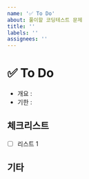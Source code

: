```yaml
---
name: '✅ To Do'
about: 풀이할 코딩테스트 문제
title: ''
labels: ''
assignees: ''
---
```


# ✅ To Do
- 개요 :  
- 기한 :  

## 체크리스트
- [ ] 리스트 1

## 기타